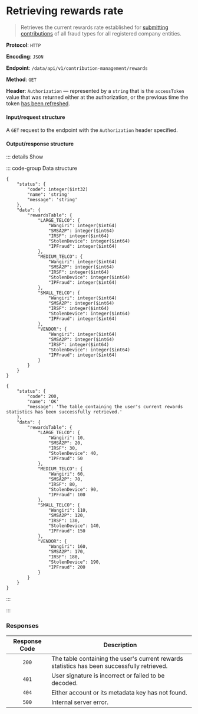 # Retrieving rewards rate

> Retrieves the current rewards rate established for [submitting contributions](submitting-a-contribution.md) of all fraud types for all registered company entities.

**Protocol**: `HTTP`

**Encoding**: `JSON`

**Endpoint**: `/data/api/v1/contribution-management/rewards`

**Method**: `GET`

**Header**: `Authorization` — represented by a `string` that is the `accessToken` value that was returned either at the authorization, or the previous time the token [has been refreshed](refreshing-authentication-tokens.md).

#### Input/request structure

A `GET` request to the endpoint with the `Authorization` header specified.

#### Output/response structure

::: details Show

::: code-group Data structure

```json5 [Structure]
{
    "status": {
        "code": integer($int32)
        "name": 'string'
        "message": 'string'
    },
    "data": {
        "rewardsTable": {
            "LARGE_TELCO": {
                "Wangiri": integer($int64)
                "SMSA2P": integer($int64)
                "IRSF": integer($int64)
                "StolenDevice": integer($int64)
                "IPFraud": integer($int64)
            },
            "MEDIUM_TELCO": {
                "Wangiri": integer($int64)
                "SMSA2P": integer($int64)
                "IRSF": integer($int64)
                "StolenDevice": integer($int64)
                "IPFraud": integer($int64)
            },
            "SMALL_TELCO": {
                "Wangiri": integer($int64)
                "SMSA2P": integer($int64)
                "IRSF": integer($int64)
                "StolenDevice": integer($int64)
                "IPFraud": integer($int64)
            },
            "VENDOR": {
                "Wangiri": integer($int64)
                "SMSA2P": integer($int64)
                "IRSF": integer($int64)
                "StolenDevice": integer($int64)
                "IPFraud": integer($int64)
            }
        }
    }
}
```

```json5 [Example]
{
    "status": {
        "code": 200,
        "name": 'OK'
        "message": 'The table containing the user's current rewards statistics has been successfully retrieved.'
    },
    "data": {
        "rewardsTable": {
            "LARGE_TELCO": {
                "Wangiri": 10,
                "SMSA2P": 20,
                "IRSF": 30,
                "StolenDevice": 40,
                "IPFraud": 50
            },
            "MEDIUM_TELCO": {
                "Wangiri": 60,
                "SMSA2P": 70,
                "IRSF": 80,
                "StolenDevice": 90,
                "IPFraud": 100
            },
            "SMALL_TELCO": {
                "Wangiri": 110,
                "SMSA2P": 120,
                "IRSF": 130,
                "StolenDevice": 140,
                "IPFraud": 150
            },
            "VENDOR": {
                "Wangiri": 160,
                "SMSA2P": 170,
                "IRSF": 180,
                "StolenDevice": 190,
                "IPFraud": 200
            }
        }
    }
}
```

:::

:::

### Responses

| Response Code | Description                                                                                 |
| :-----------: | ------------------------------------------------------------------------------------------- |
| `200`         | The table containing the user's current rewards statistics has been successfully retrieved. |
| `401`         | User signature is incorrect or failed to be decoded.                                        |
| `404`         | Either account or its metadata key has not found.                                           |
| `500`         | Internal server error.                                                                      |
